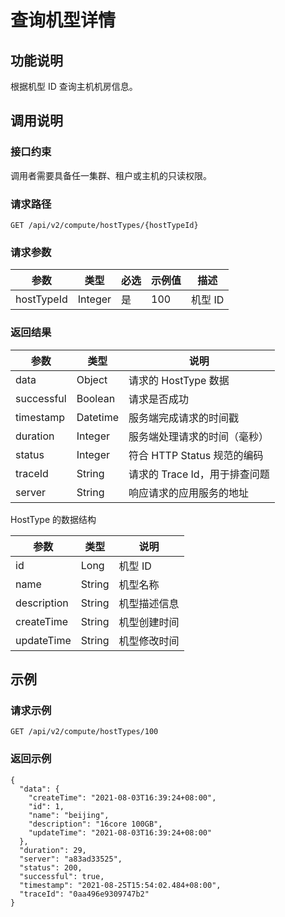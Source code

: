 查询机型详情 
=============================



功能说明 
-------------------------

根据机型 ID 查询主机机房信息。

调用说明 
-------------------------

### 接口约束 

调用者需要具备任一集群、租户或主机的只读权限。

### 请求路径 

`GET /api/v2/compute/hostTypes/{hostTypeId}`

### 请求参数 



|     参数     |   类型    | 必选 | 示例值 |  描述   |
|------------|---------|----|-----|-------|
| hostTypeId | Integer | 是  | 100 | 机型 ID |



### 返回结果 



|     参数     |    类型    |          说明          |
|------------|----------|----------------------|
| data       | Object   | 请求的 HostType 数据      |
| successful | Boolean  | 请求是否成功               |
| timestamp  | Datetime | 服务端完成请求的时间戳          |
| duration   | Integer  | 服务端处理请求的时间（毫秒）       |
| status     | Integer  | 符合 HTTP Status 规范的编码 |
| traceId    | String   | 请求的 Trace Id，用于排查问题  |
| server     | String   | 响应请求的应用服务的地址         |



HostType 的数据结构


|     参数      |   类型   |   说明   |
|-------------|--------|--------|
| id          | Long   | 机型 ID  |
| name        | String | 机型名称   |
| description | String | 机型描述信息 |
| createTime  | String | 机型创建时间 |
| updateTime  | String | 机型修改时间 |



示例 
-----------------------

### 请求示例 

`GET /api/v2/compute/hostTypes/100`

### 返回示例 

```unknow
{
  "data": {
    "createTime": "2021-08-03T16:39:24+08:00",
    "id": 1,
    "name": "beijing",
    "description": "16core 100GB",
    "updateTime": "2021-08-03T16:39:24+08:00"
  },
  "duration": 29,
  "server": "a83ad33525",
  "status": 200,
  "successful": true,
  "timestamp": "2021-08-25T15:54:02.484+08:00",
  "traceId": "0aa496e9309747b2"
}
```



